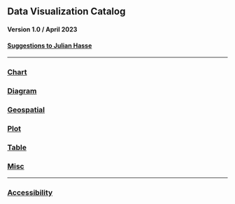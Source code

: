 ## Data Visualization Catalog
#### Version 1.0 / April 2023
#### [Suggestions to Julian Hasse](mailto:julian.hasse@omb.eop.gov?subject=[GitHub]%20Source%20DataViz%20Catalog)

----------------------
### [Chart](https://github.com/usds/Data-Visualization-Catalog/tree/main/Charts)
### [Diagram]()
### [Geospatial]()
### [Plot]()
### [Table]()
### [Misc]()
----------------------
### [Accessibility]()
